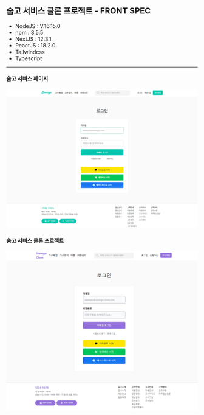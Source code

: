 ## 숨고 서비스 클론 프로젝트 - FRONT SPEC
* NodeJS : V.16.15.0
* npm : 8.5.5
* NextJS : 12.3.1
* ReactJS : 18.2.0
* Tailwindcss 
* Typescript

- - -

#### 숨고 서비스 페이지
<img src="public/readme/soomgo-org.png" />

#### 숨고 서비스 클론 프로젝트
<img src="public/readme/soomgo-cln.png" />
